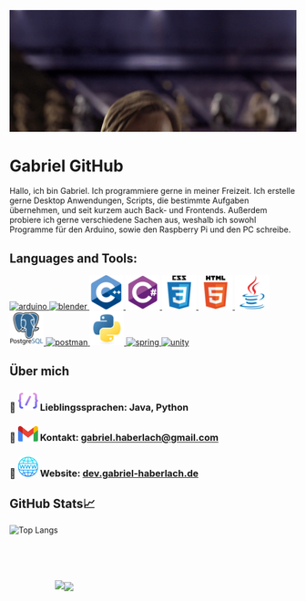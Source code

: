 <link rel="stylesheet" type="text/css" href="https://raw.githubusercontent.com/github-gabriel/github-gabriel/main/style.css">
<p align="center">
  <img src="images/HelloThere.gif" alt="hello_there" />
</p>

# Gabriel GitHub

Hallo, ich bin Gabriel. Ich programmiere gerne in meiner Freizeit. Ich erstelle gerne Desktop Anwendungen, Scripts, die bestimmte Aufgaben übernehmen, und seit kurzem auch Back- und Frontends. Außerdem probiere ich gerne verschiedene Sachen aus, weshalb ich sowohl Programme für den Arduino, sowie den Raspberry Pi und den PC schreibe. 

<h2 align="left">Languages and Tools:</h2>
<p align="left"> <a href="https://www.arduino.cc/" target="_blank" rel="noreferrer"> <img src="https://cdn.worldvectorlogo.com/logos/arduino-1.svg" alt="arduino" width="50" height="50"/> </a> <a href="https://www.blender.org/" target="_blank" rel="noreferrer"> <img src="https://download.blender.org/branding/community/blender_community_badge_white.svg" alt="blender" width="60" height="60"/> </a> <a href="https://www.w3schools.com/cpp/" target="_blank" rel="noreferrer"> <img src="https://raw.githubusercontent.com/devicons/devicon/master/icons/cplusplus/cplusplus-original.svg" alt="cplusplus" width="60" height="60"/> </a> <a href="https://www.w3schools.com/cs/" target="_blank" rel="noreferrer"> <img src="https://raw.githubusercontent.com/devicons/devicon/master/icons/csharp/csharp-original.svg" alt="csharp" width="60" height="60"/> </a> <a href="https://www.w3schools.com/css/" target="_blank" rel="noreferrer"> <img src="https://raw.githubusercontent.com/devicons/devicon/master/icons/css3/css3-original-wordmark.svg" alt="css3" width="60" height="60"/> </a> <a href="https://www.w3.org/html/" target="_blank" rel="noreferrer"> <img src="https://raw.githubusercontent.com/devicons/devicon/master/icons/html5/html5-original-wordmark.svg" alt="html5" width="60" height="60"/> </a> <a href="https://www.java.com" target="_blank" rel="noreferrer"> <img src="https://raw.githubusercontent.com/devicons/devicon/master/icons/java/java-original.svg" alt="java" width="60" height="60"/> </a> <a href="https://www.postgresql.org" target="_blank" rel="noreferrer"> <img src="https://raw.githubusercontent.com/devicons/devicon/master/icons/postgresql/postgresql-original-wordmark.svg" alt="postgresql" width="60" height="60"/> </a> <a href="https://postman.com" target="_blank" rel="noreferrer"> <img src="https://www.vectorlogo.zone/logos/getpostman/getpostman-icon.svg" alt="postman" width="60" height="60"/> </a> <a href="https://www.python.org" target="_blank" rel="noreferrer"> <img src="https://raw.githubusercontent.com/devicons/devicon/master/icons/python/python-original.svg" alt="python" width="60" height="60"/> </a> <a href="https://spring.io/" target="_blank" rel="noreferrer"> <img src="https://www.vectorlogo.zone/logos/springio/springio-icon.svg" alt="spring" width="60" height="60"/> </a> <a href="https://unity.com/" target="_blank" rel="noreferrer"> <img src="https://www.vectorlogo.zone/logos/unity3d/unity3d-icon.svg" alt="unity" width="60" height="60"/> </a> </p>

## Über mich

### 📌 <img src="images/code.png" width="35"></img>  Lieblingssprachen: Java, Python 

### 📌 <img src="images/gmail.png" width="35"></img> Kontakt: gabriel.haberlach@gmail.com

### 📌 <img src="images/www.png" width="35"></img>  Website: [dev.gabriel-haberlach.de](https://dev.gabriel-haberlach.de/)

## GitHub Stats📈
![Top Langs](https://github-readme-stats-neon-omega-77.vercel.app/api/top-langs/?username=github-gabriel&hide=ShaderLab,HLSL,C,CMake&langs_count=10&theme=calm&layout=compact)

<div style="margin: 80px;">

  <a href="https://github.com/github-gabriel/vertretungsplan">
    <img align="left" height="130em" src="https://github-readme-stats-neon-omega-77.vercel.app/api/pin/?username=github-gabriel&repo=vertretungsplan&theme=calm"/> 
  </a>

  <a href="https://github.com/github-gabriel/portfolio">
    <img align="center" height="130em" src="https://github-readme-stats-neon-omega-77.vercel.app/api/pin/?username=github-gabriel&repo=portfolio&theme=calm"/>
  </a>
  
</div>
